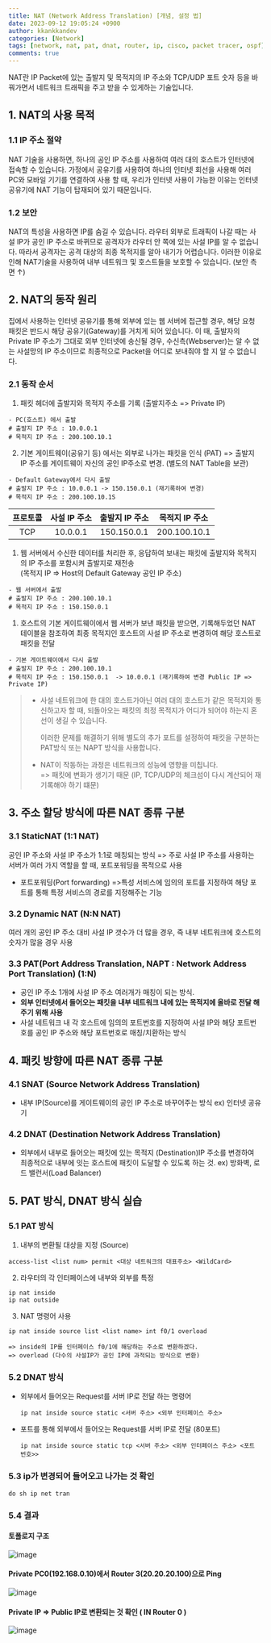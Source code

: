 ```yaml
---
title: NAT (Network Address Translation) [개념, 설정 법]
date: 2023-09-12 19:05:24 +0900
author: kkankkandev
categories: [Network]
tags: [network, nat, pat, dnat, router, ip, cisco, packet tracer, ospf]     # TAG names should always be lowercase
comments: true
---
```


NAT란 IP Packet에 있는 출발지 및 목적지의 IP 주소와 TCP/UDP 포트 숫자 등을 바꿔가면서 네트워크 트래픽을 주고 받을 수 있게하는 기술입니다.

## 1. NAT의 사용 목적
### 1.1 IP 주소 절약
NAT 기술을 사용하면, 하나의 공인 IP 주소를 사용하여 여러 대의 호스트가 인터넷에 접속할 수 있습니다. 가정에서 공유기를 사용하여 하나의 인터넷 회선을 사용해 여러 PC와 모바일 기기를 연결하여 사용 할 때, 우리가 인터넷 사용이 가능한 이유는 인터넷 공유기에 NAT 기능이 탑재되어 있기 때문입니다.

### 1.2 보안
NAT의 특성을 사용하면 IP를 숨길 수 있습니다. 라우터 외부로 트래픽이 나갈 때는 사설 IP가 공인 IP 주소로 바뀌므로 공격자가 라우터 안 쪽에 있는 사설 IP를 알 수 없습니다.
따라서 공격자는 공격 대상의 최종 목적지를 알아 내기가 어렵습니다. 이러한 이유로 인해 NAT기술을 사용하여 내부 네트워크 및 호스트들을 보호할 수 있습니다. 
(보안 측면 ↑)

## 2. NAT의 동작 원리
집에서 사용하는 인터넷 공유기를 통해 외부에 있는 웹 서버에 접근할 경우, 해당 요청 패킷은 반드시 해당 공유기(Gateway)를 거치게 되어 있습니다. 이 때, 출발자의 Private IP 주소가 그대로 외부 인터넷에 송신될 경우, 수신측(Webserver)는 알 수 없는 사설망의 IP 주소이므로 최종적으로 Packet을 어디로 보내줘야 할 지 알 수 없습니다.
### 2.1 동작 순서
1. 패킷 헤더에 출발지와 목적지 주소를 기록 (출발지주소 => Private IP)
```
- PC(호스트) 에서 출발
# 출발지 IP 주소 : 10.0.0.1
# 목적지 IP 주소 : 200.100.10.1
```
2. 기본 게이트웨이(공유기 등) 에서는 외부로 나가는 패킷을 인식 (PAT)
   => 출발지 IP 주소를 게이트웨이 자신의 공인 IP주소로 변경. (별도의 NAT Table을 보관)
```
- Default Gateway에서 다시 출발
# 출발지 IP 주소 : 10.0.0.1 -> 150.150.0.1 (재기록하여 변경)
# 목적지 IP 주소 : 200.100.10.1S
```


| 프로토콜 | 사설 IP 주소 | 출발지 IP 주소 | 목적지 IP 주소 |
|:--------:|:------------:|:--------------:|:--------------:|
|   TCP    | 10.0.0.1     | 150.150.0.1    | 200.100.10.1   |


1. 웹 서버에서 수신한 데이터를 처리한 후, 응답하여 보내는 패킷에 출발지와 목적지의 IP 주소를 포함시켜 출발지로 재전송  
   (목적지 IP => Host의 Default Gateway 공인 IP 주소)
```
- 웹 서버에서 출발
# 출발지 IP 주소 : 200.100.10.1
# 목적지 IP 주소 : 150.150.0.1
```
1. 호스트의 기본 게이트웨이에서 웹 서버가 보낸 패킷을 받으면, 기록해두었던 NAT 테이블을 참조하여 최종 목적지인 호스트의 사설 IP 주소로 변경하여 해당 호스트로 패킷을 전달
```
- 기본 게이트웨이에서 다시 출발
# 출발지 IP 주소 : 200.100.10.1
# 목적지 IP 주소 : 150.150.0.1  -> 10.0.0.1 (재기록하여 변경 Public IP => Private IP)
```

>  * 사설 네트워크에 한 대의 호스트가아닌 여러 대의 호스트가 같은 목적지와 통신하고자 할 때, 되돌아오는 패킷의 최정 목적지가 어디가 되어야 하는지 혼선이 생길 수 있습니다. 
>    
>    이러한 문제를 해결하기 위해 별도의 추가 포트를 설정하여 패킷을 구분하는 PAT방식 또는 NAPT 방식을 사용합니다.
>    
>  * NAT이 작동하는 과정은 네트워크의 성능에 영향을 미칩니다.   
>    =>  패킷에 변화가 생기기 때문 (IP, TCP/UDP의 체크섬이 다시 계산되어 재기록해야 하기 떄문)

## 3. 주소 할당 방식에 따른 NAT 종류 구분
### 3.1 StaticNAT (1:1 NAT)  
공인 IP 주소와 사설 IP 주소가 1:1로 매칭되는 방식
=> 주로 사설 IP 주소를 사용하는 서버가 여러 가지 역할을 할 때, 포트포워딩을 목적으로 사용

* 포트포워딩(Port forwarding) =>특성 서비스에 임의의 포트를 지정하여 해당 포트를 통해 특정 서비스의 경로를 지정해주는 기능

### 3.2 Dynamic NAT (N:N NAT)
여러 개의 공인 IP 주소 대비 사설 IP 갯수가 더 많을 경우, 즉 내부 네트워크에 호스트의 숫자가 많을 경우 사용

### 3.3 PAT(Port Address Translation, NAPT : Network Address Port Translation) (1:N)
- 공인 IP 주소 1개에 사설 IP 주소 여러개가 매칭이 되는 방식.
- **외부 인터넷에서 들어오는 패킷을 내부 네트워크 내에 있는 목적지에 올바로 전달 해주기 위해 사용**
- 사설 네트워크 내 각 호스트에 임의의 포트번호를 지정하여 사설 IP와 해당 포트번호를 공인 IP 주소와 해당 포트번호로 매칭/치환하는 방식

## 4. 패킷 방향에 따른 NAT 종류 구분
### 4.1 SNAT (Source Network Address Translation)
- 내부 IP(Source)를 게이트웨이의 공인 IP 주소로 바꾸어주는 방식
  ex) 인터넷 공유기
### 4.2 DNAT (Destination Network Address Translation)
- 외부에서 내부로 들어오는 패킷에 있는 목적지 (Destination)IP 주소를 변경하여 최종적으로 내부에 잇는 호스트에 패킷이 도달할 수 있도록 하는 것.
  ex) 방화벽, 로드 밸런서(Load Balancer)
  
## 5. PAT 방식, DNAT 방식 실습

### 5.1 PAT 방식

1. 내부의 변환될 대상을 지정 (Source)

```
access-list <list num> permit <대상 네트워크의 대표주소> <WildCard>
```

2. 라우터의 각 인터페이스에 내부와 외부를 특정

```
ip nat inside
ip nat outside
```

3. NAT 명령어 사용

```
ip nat inside source list <list name> int f0/1 overload

=> inside의 IP를 인터페이스 f0/1에 해당하는 주소로 변환하겠다.
=> overload (다수의 사설IP가 공인 IP에 과적되는 방식으로 변환)
```

### 5.2 DNAT 방식

- 외부에서 들어오는 Request를 서버 IP로 전달 하는 명령어
   ```
   ip nat inside source static <서버 주소> <외부 인터페이스 주소>
   ```
- 포트를 통해 외부에서 들어오는 Request를 서버 IP로 전달 (80포트)
   ```
   ip nat inside source static tcp <서버 주소> <외부 인터페이스 주소> <포트 번호>>
   ```

### 5.3 ip가 변경되어 들어오고 나가는 것 확인

```
do sh ip net tran
```

### 5.4 결과

#### 토폴로지 구조

![image](https://github.com/War-Oxi/war-oxi.github.io/assets/72260110/c769758b-c9a9-40aa-ae94-644be8b50c09)

#### Private PC0(192.168.0.10)에서 Router 3(20.20.20.100)으로 Ping

![image](https://github.com/War-Oxi/war-oxi.github.io/assets/72260110/e249fc9a-4977-415e-a18f-f4eec40c9a92)

#### Private IP => Public IP로 변환되는 것 확인 ( IN Router 0 )

![image](https://github.com/War-Oxi/war-oxi.github.io/assets/72260110/45dc93e6-2290-415c-94b6-ee37ee4d6958)